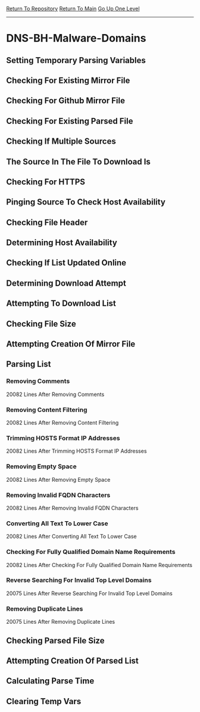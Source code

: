 [Return To Repository](https://github.com/deathbybandaid/piholeparser/)
[Return To Main](https://github.com/deathbybandaid/piholeparser/blob/master/RecentRunLogs/Mainlog.md)
[Go Up One Level](https://github.com/deathbybandaid/piholeparser/blob/master/RecentRunLogs/TopLevelScripts/30-Processing-Blacklists.md)
____________________________________
# DNS-BH-Malware-Domains
## Setting Temporary Parsing Variables
## Checking For Existing Mirror File
## Checking For Github Mirror File
## Checking For Existing Parsed File
## Checking If Multiple Sources
## The Source In The File To Download Is
## Checking For HTTPS
## Pinging Source To Check Host Availability
## Checking File Header
## Determining Host Availability
## Checking If List Updated Online
## Determining Download Attempt
## Attempting To Download List
## Checking File Size
## Attempting Creation Of Mirror File
## Parsing List
### Removing Comments
20082 Lines After Removing Comments
### Removing Content Filtering
20082 Lines After Removing Content Filtering
### Trimming HOSTS Format IP Addresses
20082 Lines After Trimming HOSTS Format IP Addresses
### Removing Empty Space
20082 Lines After Removing Empty Space
### Removing Invalid FQDN Characters
20082 Lines After Removing Invalid FQDN Characters
### Converting All Text To Lower Case
20082 Lines After Converting All Text To Lower Case
### Checking For Fully Qualified Domain Name Requirements
20082 Lines After Checking For Fully Qualified Domain Name Requirements
### Reverse Searching For Invalid Top Level Domains
20075 Lines After Reverse Searching For Invalid Top Level Domains
### Removing Duplicate Lines
20075 Lines After Removing Duplicate Lines
## Checking Parsed File Size
## Attempting Creation Of Parsed List
## Calculating Parse Time
## Clearing Temp Vars
